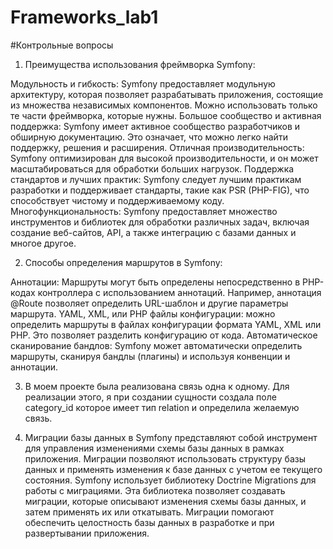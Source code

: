 # Frameworks_lab1

#Контрольные вопросы
1. Преимущества использования фреймворка Symfony:

Модульность и гибкость: Symfony предоставляет модульную архитектуру, которая позволяет разрабатывать приложения, состоящие из множества независимых компонентов. Можно использовать только те части фреймворка, которые нужны. 
Большое сообщество и активная поддержка: Symfony имеет активное сообщество разработчиков и обширную документацию. Это означает, что  можно легко найти поддержку, решения и расширения.
Отличная производительность: Symfony оптимизирован для высокой производительности, и он может масштабироваться для обработки больших нагрузок.
Поддержка стандартов и лучших практик: Symfony следует лучшим практикам разработки и поддерживает стандарты, такие как PSR (PHP-FIG), что способствует чистому и поддерживаемому коду.
Многофункциональность: Symfony предоставляет множество инструментов и библиотек для обработки различных задач, включая создание веб-сайтов, API, а также интеграцию с базами данных и многое другое.

2. Способы определения маршрутов в Symfony:

Аннотации: Маршруты могут быть определены непосредственно в PHP-кодах контроллера с использованием аннотаций. Например, аннотация @Route позволяет определить URL-шаблон и другие параметры маршрута.
YAML, XML, или PHP файлы конфигурации: можно определить маршруты в файлах конфигурации формата YAML, XML или PHP. Это позволяет разделить конфигурацию от кода.
Автоматическое сканирование бандлов: Symfony может автоматически определить маршруты, сканируя бандлы (плагины) и используя конвенции и аннотации.

3. В моем проекте была реализована связь одна к одному. Для реализации этого, я при создании сущности создала поле category_id которое имеет тип relation и определила желаемую связь.
   
4. Миграции базы данных в Symfony представляют собой инструмент для управления изменениями схемы базы данных в рамках приложения. Миграции позволяют использовать структуру базы данных и применять изменения к базе данных с учетом ее текущего состояния. Symfony использует библиотеку Doctrine Migrations для работы с миграциями. Эта библиотека позволяет создавать миграции, которые описывают изменения схемы базы данных, и затем применять их или откатывать. Миграции помогают обеспечить целостность  базы данных в разработке и при развертывании приложения.
